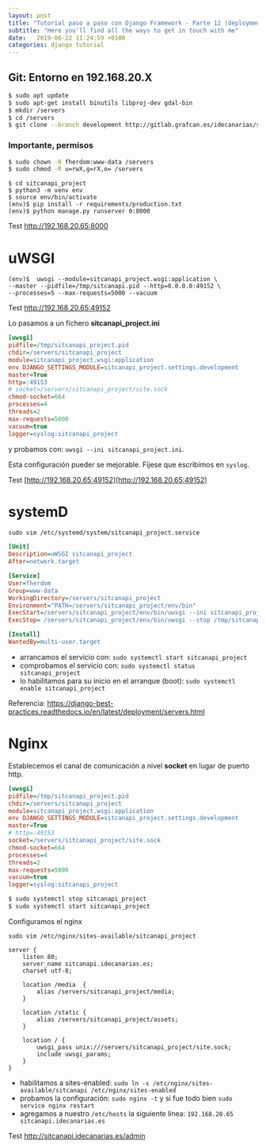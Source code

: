 ```yaml
---
layout: post
title: "Tutorial paso a paso con Django Framework - Parte 12 (deployment)"
subtitle: "Here you'll find all the ways to get in touch with me"
date:   2019-06-22 11:24:59 +0100
categories: django tutorial
---
```


## Git: Entorno en 192.168.20.X

```bash
$ sudo apt update
$ sudo apt-get install binutils libproj-dev gdal-bin
$ mkdir /servers
$ cd /servers
$ git clone --branch development http://gitlab.grafcan.es/idecanarias/stats.git sitcanapi_project
```

### Importante, permisos

```bash
$ sudo chown -R fherdom:www-data /servers
$ sudo chmod -R u=rwX,g=rX,o= /servers
```

```
$ cd sitcanapi_project
$ python3 -m venv env
$ source env/bin/activate
(env)$ pip install -r requirements/production.txt
(env)$ python manage.py runserver 0:8000
```

Test http://192.168.20.65:8000

# uWSGI

```
(env)$  uwsgi --module=sitcanapi_project.wsgi:application \
--master --pidfile=/tmp/sitcanapi.pid --http=0.0.0.0:49152 \
--processes=5 --max-requests=5000 --vacuum
```

Test http://192.168.20.65:49152

Lo pasamos a un fichero **sitcanapi_project.ini**

```ini
[uwsgi]
pidfile=/tmp/sitcanapi_project.pid
chdir=/servers/sitcanapi_project
module=sitcanapi_project.wsgi:application
env DJANGO_SETTINGS_MODULE=sitcanapi_project.settings.development
master=True
http=:49153
# socket=/servers/sitcanapi_project/site.sock
chmod-socket=664
processes=4
threads=2
max-requests=5000
vacuum=true
logger=syslog:sitcanapi_project
```

y probamos con: `uwsgi --ini sitcanapi_project.ini`.

Esta configuración pueder se mejorable. Fíjese que escribimos en `syslog`.

Test [http://192.168.20.65:49152](http://192.168.20.65:49152)

# systemD

`sudo vim /etc/systemd/system/sitcanapi_project.service`

```ini
[Unit]
Description=uWSGI sitcanapi_project
After=network.target

[Service]
User=fherdom
Group=www-data
WorkingDirectory=/servers/sitcanapi_project
Environment="PATH=/servers/sitcanapi_project/env/bin"
ExecStart=/servers/sitcanapi_project/env/bin/uwsgi --ini sitcanapi_project.ini
ExecStop= /servers/sitcanapi_project/env/bin/uwsgi --stop /tmp/sitcanapi_project.pid

[Install]
WantedBy=multi-user.target
```

* arrancamos el servicio con: `sudo systemctl start sitcanapi_project`
* comprobamos el servicio con: `sudo systemctl status sitcanapi_project`
* lo habilitamos para su inicio en el arranque (boot): `sudo systemctl enable sitcanapi_project`

Referencia: https://django-best-practices.readthedocs.io/en/latest/deployment/servers.html


# Nginx

Establecemos el canal de comunicación a nivel **socket** en lugar de puerto http.

```ini
[uwsgi]
pidfile=/tmp/sitcanapi_project.pid
chdir=/servers/sitcanapi_project
module=sitcanapi_project.wsgi:application
env DJANGO_SETTINGS_MODULE=sitcanapi_project.settings.development
master=True
# http=:49153
socket=/servers/sitcanapi_project/site.sock
chmod-socket=664
processes=4
threads=2
max-requests=5000
vacuum=true
logger=syslog:sitcanapi_project
```

```bash
$ sudo systemctl stop sitcanapi_project
$ sudo systemctl start sitcanapi_project
```

Configuramos el nginx

`sudo vim /etc/nginx/sites-available/sitcanapi_project`

```nginx
server {
    listen 80;
    server_name sitcanapi.idecanarias.es;
    charset utf-8;

    location /media  {
        alias /servers/sitcanapi_project/media;
    }

    location /static {
        alias /servers/sitcanapi_project/assets;
    }

    location / {
        uwsgi_pass unix:///servers/sitcanapi_project/site.sock;
        include uwsgi_params;
    }
}
```

* habilitamos a sites-enabled: 
`sudo ln -s /etc/nginx/sites-available/sitcanapi /etc/nginx/sites-enabled`
* probamos la configuración: 
`sudo nginx -t` y si fue todo bien `sudo service nginx restart`
* agregamos a nuestro `/etc/hosts` la siguiente línea: `192.168.20.65 sitcanapi.idecanarias.es` 

Test http://sitcanapi.idecanarias.es/admin